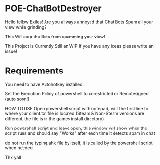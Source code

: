 # POE-ChatBotDestroyer

Hello fellow Exiles!
Are you allways annoyed that Chat Bots Spam all your view while grinding?

This Will stop the Bots from spamming your view!

This Project is Currently Still an WIP
If you have any ideas please write an issue!

# Requirements
You need to have Autohotkey installed.

Set the Execution Policy of powershell to unrestricted or Remotesigned (auto soon!)

HOW TO USE
Open powershell script with notepad, edit the first line to where your client.txt file is located (Steam & Non-Steam versions are different, the file is in the games install directory)

Run powershell script and leave open, this window will show when the script runs and should say "Works" after each time it detects spam in chat

do not run the typing.ahk file by itself, it is called by the powershell script when needed

Thx yall
